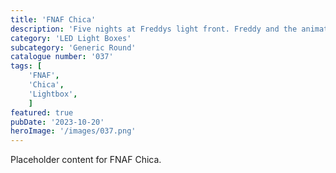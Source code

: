 ```yaml
---
title: 'FNAF Chica'
description: 'Five nights at Freddys light front. Freddy and the animatronic gang hit the cinemas in 2023.'
category: 'LED Light Boxes'
subcategory: 'Generic Round'
catalogue number: '037'
tags: [
    'FNAF', 
    'Chica',
    'Lightbox', 
    ]
featured: true
pubDate: '2023-10-20'
heroImage: '/images/037.png'
---
```


Placeholder content for FNAF Chica.